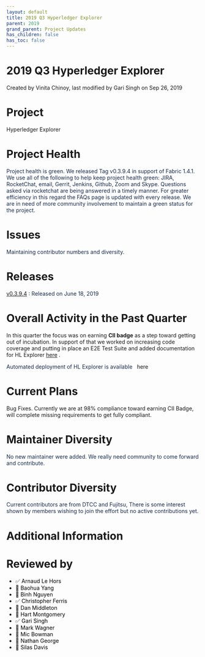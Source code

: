 ```yaml
---
layout: default
title: 2019 Q3 Hyperledger Explorer
parent: 2019
grand_parent: Project Updates
has_children: false
has_toc: false
---
```


# 2019 Q3 Hyperledger Explorer

Created by Vinita Chinoy, last modified by Gari Singh on Sep 26, 2019

# Project

<a href="https://github.com/hyperledger/blockchain-explorer" class="external-link" rel="nofollow" style="text-decoration: none;">Hyperledger Explorer</a>

# Project Health

<span style="color: rgb(23,43,77);">Project health is green. We released
Tag v0.3.9.4 in support of Fabric 1.4.1. We use all of the following to
help keep project health green: JIRA, RocketChat, email, Gerrit,
Jenkins, Github, Zoom and Skype. Questions asked via rocketchat are
being answered in a timely manner. For greater efficiency in this regard
the FAQs page is updated with every release. We are in need of more
community involvement to maintain a green status for the project.</span>

# Issues



<span style="color: rgb(23,43,77);">Maintaining contributor numbers and
diversity. </span>

# Releases

<span style="color: rgb(23,43,77);"> <a href="https://github.com/hyperledger/blockchain-explorer/blob/cii-badge/release_notes/v0.3.9.4.md" class="external-link" rel="nofollow">v0.3.9.4</a> : Released on June 18,
2019 </span>

# Overall Activity in the Past Quarter

In this quarter the focus was on earning **CII badge** as a step toward
getting out of incubation. In support of that we worked on increasing
code coverage and putting in place an E2E Test Suite and added
documentation for HL Explorer
<a href="https://blockchain-explorer.readthedocs.io/en/latest/" class="external-link" rel="nofollow">here</a> .

<span style="color: rgb(23,43,77);">Automated deployment of HL Explorer
is available   </span> <a href="https://github.com/hyperledger/blockchain-explorer#Run-Hyperledger-Explorer-using-Docker" class="external-link" rel="nofollow" style="text-decoration: none;">here</a>

# Current Plans

Bug Fixes. Currently we are at 98% compliance toward earning CII Badge,
will complete missing requirements to get fully compliant.

# Maintainer Diversity

<span style="color: rgb(23,43,77);">No new maintainer were added. We
really need community to come forward and contribute. </span>

# Contributor Diversity

<span style="color: rgb(23,43,77);">Current contributors are from DTCC
and Fujitsu, There is some interest shown by members wishing to join the
effort but no active contributions yet. </span>

# Additional Information



# Reviewed by
-   ✅ <span style="color: rgb(0,0,0);">Arnaud Le Hors </span>
-   🔲 <span style="color: rgb(0,0,0);"> <span style="color: rgb(0,0,0);">Baohua Yang </span> </span>
-   🔲 <span style="color: rgb(0,0,0);"> <span style="color: rgb(0,0,0);"> <span style="color: rgb(0,0,0);">Binh
Nguyen </span> </span> </span>
-   ✅ <span style="color: rgb(0,0,0);"> <span style="color: rgb(0,0,0);"> <span style="color: rgb(0,0,0);">Christopher Ferris </span> </span></span>
-   🔲 <span style="color: rgb(0,0,0);"> <span style="color: rgb(0,0,0);"> <span style="color: rgb(0,0,0);"> <span style="color: rgb(0,0,0);">Dan Middleton </span> </span> </span></span>
-   🔲 <span style="color: rgb(0,0,0);"> <span style="color: rgb(0,0,0);"> <span style="color: rgb(0,0,0);"> <span style="color: rgb(0,0,0);"> <span style="color: rgb(0,0,0);">Hart
Montgomery </span> </span> </span> </span> </span>
-   ✅ <span style="color: rgb(0,0,0);"> <span style="color: rgb(0,0,0);"> <span style="color: rgb(0,0,0);"> <span style="color: rgb(0,0,0);"> <span style="color: rgb(0,0,0);"> <span style="color: rgb(0,0,0);">Gari Singh </span> </span> </span></span> </span> </span>
-   🔲 <span style="color: rgb(0,0,0);"> <span style="color: rgb(0,0,0);"> <span style="color: rgb(0,0,0);"> <span style="color: rgb(0,0,0);"> <span style="color: rgb(0,0,0);"> <span style="color: rgb(0,0,0);"> <span style="color: rgb(0,0,0);">Mark
Wagner </span> </span> </span> </span> </span> </span> </span>
-   🔲 <span style="color: rgb(0,0,0);"> <span style="color: rgb(0,0,0);"> <span style="color: rgb(0,0,0);"> <span style="color: rgb(0,0,0);"> <span style="color: rgb(0,0,0);"> <span style="color: rgb(0,0,0);"> <span style="color: rgb(0,0,0);"> <span style="color: rgb(0,0,0);">Mic Bowman </span> </span> </span></span> </span> </span> </span> </span>
-   🔲 <span style="color: rgb(0,0,0);"> <span style="color: rgb(0,0,0);"> <span style="color: rgb(0,0,0);"> <span style="color: rgb(0,0,0);"> <span style="color: rgb(0,0,0);"> <span style="color: rgb(0,0,0);"> <span style="color: rgb(0,0,0);"> <span style="color: rgb(0,0,0);">Nathan George </span> </span> </span></span> </span> </span> </span> </span>
-   🔲 <span style="color: rgb(0,0,0);"> <span style="color: rgb(0,0,0);"> <span style="color: rgb(0,0,0);"> <span style="color: rgb(0,0,0);"> <span style="color: rgb(0,0,0);"> <span style="color: rgb(0,0,0);"> <span style="color: rgb(0,0,0);"> <span style="color: rgb(0,0,0);">Silas Davis </span> </span> </span></span> </span> </span> </span> </span>






